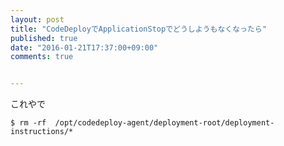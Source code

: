 ```yaml
---
layout: post
title: "CodeDeployでApplicationStopでどうしようもなくなったら"
published: true
date: "2016-01-21T17:37:00+09:00"
comments: true


---
```


これやで

```
$ rm -rf  /opt/codedeploy-agent/deployment-root/deployment-instructions/*
```

